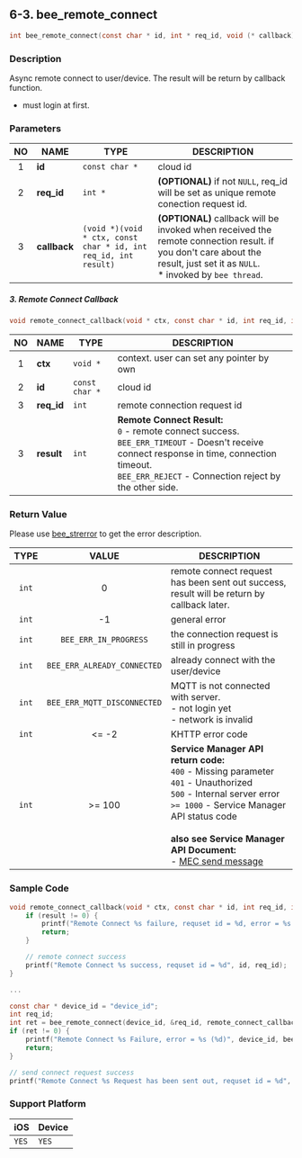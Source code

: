 ## 6-3. bee_remote_connect

```c
int bee_remote_connect(const char * id, int * req_id, void (* callback)(void * ctx, const char * id, int req_id, int result));
```

### Description

Async remote connect to user/device. The result will be return by callback function.

* must login at first.

### Parameters

| NO | NAME | TYPE | DESCRIPTION |
| :--: | -- | -- | -- |
| 1 | **id** | `const char *` | cloud id |
| 2 | **req_id** | `int *` | **(OPTIONAL)** if not `NULL`, req_id will be set as unique remote conection request id. |
| 3 | **callback** | `(void *)(void * ctx, const char * id, int req_id, int result)` | **(OPTIONAL)** callback will be invoked when received the remote connection result. if you don't care about the result, just set it as `NULL`.<br> * invoked by `bee thread`. |

##### 3. Remote Connect Callback

```c
void remote_connect_callback(void * ctx, const char * id, int req_id, int result);
```

| NO | NAME | TYPE | DESCRIPTION |
| :--: | -- | -- | -- |
| 1 | **ctx** | `void *` | context. user can set any pointer by own |
| 2 | **id** | `const char *` | cloud id |
| 3 | **req_id** | `int` | remote connection request id |
| 3 | **result** | `int` | **Remote Connect Result:**<br> `0` - remote connect success. <br> `BEE_ERR_TIMEOUT` - Doesn't receive connect response in time, connection timeout. <br> `BEE_ERR_REJECT` - Connection reject by the other side. |

### Return Value

Please use [bee_strerror](../03_Information/3.5_bee_strerror.md) to get the error description.

| TYPE | VALUE | DESCRIPTION |
| :--: | :--: | -- |
| `int` | 0 | remote connect request has been sent out success, result will be return by callback later. |
| `int` | -1 | general error |
| `int` | `BEE_ERR_IN_PROGRESS` | the connection request is still in progress |
| `int` | `BEE_ERR_ALREADY_CONNECTED` | already connect with the user/device |
| `int` | `BEE_ERR_MQTT_DISCONNECTED` | MQTT is not connected with server.<br> - not login yet<br> - network is invalid |
| `int` | <= -2 | KHTTP error code |
| `int` | >= 100 | **Service Manager API return code:**<br> `400` - Missing parameter<br> `401` - Unauthorized<br> `500` - Internal server error<br> `>= 1000` - Service Manager API status code <br><br> **also see Service Manager API Document:**<br> - [MEC send message](https://docs.google.com/a/gemteks.com/document/d/1rcvGr_lrOClHl2cI5TwV8XByEW4tCaK7O5MlxSnHer4/edit#heading=h.9a1nn85am3gi) |

### Sample Code

```c
void remote_connect_callback(void * ctx, const char * id, int req_id, int result) {
    if (result != 0) {
        printf("Remote Connect %s failure, requset id = %d, error = %s (%d)", id, req_id, bee_strerror(result), result);
        return;
    }

    // remote connect success
    printf("Remote Connect %s success, requset id = %d", id, req_id);
}

...

const char * device_id = "device_id";
int req_id;
int ret = bee_remote_connect(device_id, &req_id, remote_connect_callback);
if (ret != 0) {
    printf("Remote Connect %s Failure, error = %s (%d)", device_id, bee_strerror(ret), ret);
    return;
}

// send connect request success
printf("Remote Connect %s Request has been sent out, requset id = %d", device_id, req_id);
```

### Support Platform

| iOS | Device |
| -- | -- |
| `YES` | `YES` |
